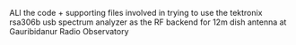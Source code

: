 ALl the code + supporting files involved in trying to use the tektronix rsa306b usb spectrum analyzer as the RF backend for 12m dish antenna at Gauribidanur Radio Observatory
